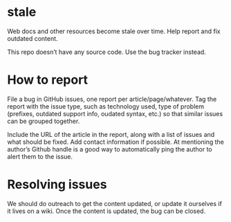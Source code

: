 stale
=====

Web docs and other resources become stale over time. Help report and fix outdated content.

This repo doesn’t have any source code. Use the bug tracker instead.

How to report
=============

File a bug in GitHub issues, one report per article/page/whatever. Tag the report with the issue type, such as technology used, type of problem (prefixes, outdated support info, oudated syntax, etc.) so that similar issues can be grouped together.

Include the URL of the article in the report, along with a list of issues and what should be fixed. Add contact information if possible. At mentioning the author’s Github handle is a good way to automatically ping the author to alert them to the issue.

Resolving issues
================

We should do outreach to get the content updated, or update it ourselves if it lives on a wiki. Once the content is updated, the bug can be closed.
